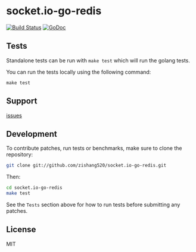 
# socket.io-go-redis

[![Build Status](https://github.com/zishang520/socket.io-go-redis/workflows/Go/badge.svg?branch=main)](https://github.com/zishang520/socket.io-go-redis/actions)
[![GoDoc](https://pkg.go.dev/badge/github.com/zishang520/socket.io-go-redis?utm_source=godoc)](https://pkg.go.dev/github.com/zishang520/socket.io-go-redis)

## Tests

Standalone tests can be run with `make test` which will run the golang tests.

You can run the tests locally using the following command:

```
make test
```

## Support

[issues](https://github.com/zishang520/socket.io-go-redis/issues)

## Development

To contribute patches, run tests or benchmarks, make sure to clone the
repository:

```bash
git clone git://github.com/zishang520/socket.io-go-redis.git
```

Then:

```bash
cd socket.io-go-redis
make test
```

See the `Tests` section above for how to run tests before submitting any patches.

## License

MIT
